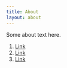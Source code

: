 ```yaml
---
title: About
layout: about
---
```

Some about text here. 

1. [Link](https://sparcopen.org/)
2. [Link](https://sparcopen.org/)
3. [Link](https://sparcopen.org/)